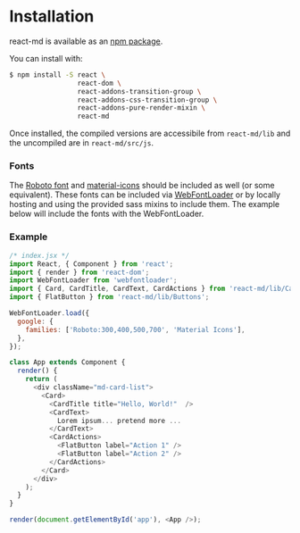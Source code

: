 # Installation
react-md is available as an [npm package](https://www.npmjs.com/package/react-md).

You can install with:

```bash
$ npm install -S react \
                 react-dom \
                 react-addons-transition-group \
                 react-addons-css-transition-group \
                 react-addons-pure-render-mixin \
                 react-md
```

Once installed, the compiled versions are accessibile from `react-md/lib` and the
uncompiled are in `react-md/src/js`.

### Fonts
The [Roboto font](https://www.google.com/fonts/specimen/Roboto) and 
[material-icons](https://design.google.com/icons/) should be included as well
(or some equivalent). These fonts can be included via [WebFontLoader](https://github.com/typekit/webfontloader)
or by locally hosting and using the provided sass mixins to include them. The
example below will include the fonts with the WebFontLoader.


### Example

```js
/* index.jsx */
import React, { Component } from 'react';
import { render } from 'react-dom';
import WebFontLoader from 'webfontloader';
import { Card, CardTitle, CardText, CardActions } from 'react-md/lib/Cards';
import { FlatButton } from 'react-md/lib/Buttons';

WebFontLoader.load({
  google: {
    families: ['Roboto:300,400,500,700', 'Material Icons'],
  },
});

class App extends Component {
  render() {
    return (
      <div className="md-card-list">
        <Card>
          <CardTitle title="Hello, World!"  />
          <CardText>
            Lorem ipsum... pretend more ...
          </CardText>
          <CardActions>
            <FlatButton label="Action 1" />
            <FlatButton label="Action 2" />
          </CardActions>
        </Card>
      </div>
    );
  }
}

render(document.getElementById('app'), <App />);
```
